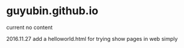 # guyubin.github.io

current no content

2016.11.27 add a helloworld.html for trying show pages in web simply
